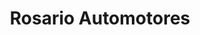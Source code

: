 ---
title: "Rosario Automotores"
url: /neuquen/rosario-automotores/
shop: reparación de automóviles
---